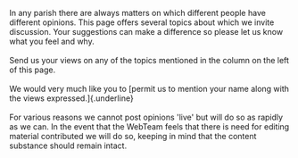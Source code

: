 In any parish there are always matters on which different people have
different opinions. This page offers several topics about which we
invite discussion. Your suggestions can make a difference so please let
us know what you feel and why.\
\
Send us your views on any of the topics mentioned in the column on the
left of this page.\
\
We would very much like you to [permit us to mention your name along
with the views expressed.]{.underline}\
\
For various reasons we cannot post opinions \'live\' but will do so as
rapidly as we can. In the event that the WebTeam feels that there is
need for editing material contributed we will do so, keeping in mind
that the content substance should remain intact.
